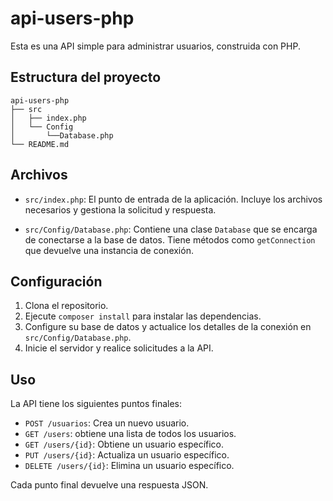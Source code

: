 # api-users-php

Esta es una API simple para administrar usuarios, construida con PHP.

## Estructura del proyecto

```
api-users-php
├── src
│   ├── index.php
│   └── Config
│       └──Database.php
└── README.md
```

## Archivos

- `src/index.php`: El punto de entrada de la aplicación. Incluye los archivos necesarios y gestiona la solicitud y respuesta.

- `src/Config/Database.php`: Contiene una clase `Database` que se encarga de conectarse a la base de datos. Tiene métodos como `getConnection` que devuelve una instancia de conexión.

## Configuración

1. Clona el repositorio.
2. Ejecute `composer install` para instalar las dependencias.
3. Configure su base de datos y actualice los detalles de la conexión en `src/Config/Database.php`.
4. Inicie el servidor y realice solicitudes a la API.

## Uso

La API tiene los siguientes puntos finales:

- `POST /usuarios`: Crea un nuevo usuario.
- `GET /users`: obtiene una lista de todos los usuarios.
- `GET /users/{id}`: Obtiene un usuario específico.
- `PUT /users/{id}`: Actualiza un usuario específico.
- `DELETE /users/{id}`: Elimina un usuario específico.

Cada punto final devuelve una respuesta JSON.
